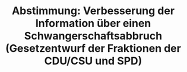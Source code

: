 ---
abstimmung:
  abstimmung: 3
  bundestagssitzung: 83
  legislaturperiode: 19
categories:
- Todo
data:
- title: Abstimmungsergebnis 20190221_3-data.pdf
  url: /res/2021-btw/abstimmungsergebnisse/20190221_3-data.pdf
- title: Abstimmungsergebnis 20190221_3_xls-data.xls
  url: /res/2021-btw/abstimmungsergebnisse/20190221_3_xls-data.xls
- title: Abstimmungsergebnis 20190221_3_xls-datacsv
  url: /res/2021-btw/abstimmungsergebnisse/csv/20190221_3_xls-datacsv
ergebnis:
  afd:
    enthaltung: 0
    gesamt: 91
    ja: 1
    nein: 75
    nichtabgegeben: 15
    ungueltig: 0
  bü90/gr:
    enthaltung: 0
    gesamt: 67
    ja: 0
    nein: 65
    nichtabgegeben: 2
    ungueltig: 0
  cdu/csu:
    enthaltung: 0
    gesamt: 246
    ja: 231
    nein: 1
    nichtabgegeben: 14
    ungueltig: 0
  die linke.:
    enthaltung: 0
    gesamt: 69
    ja: 0
    nein: 62
    nichtabgegeben: 7
    ungueltig: 0
  fdp:
    enthaltung: 4
    gesamt: 80
    ja: 0
    nein: 68
    nichtabgegeben: 8
    ungueltig: 0
  file: 20190221_3_xls-data.xls
  fraktionslos:
    enthaltung: 0
    gesamt: 4
    ja: 1
    nein: 0
    nichtabgegeben: 3
    ungueltig: 0
  spd:
    enthaltung: 0
    gesamt: 152
    ja: 137
    nein: 6
    nichtabgegeben: 9
    ungueltig: 0
layout: abstimmung
links:
- title: Link zu bundestag.de
  url: https://www.bundestag.de/parlament/plenum/abstimmung/abstimmung?id=580
preview: 'Deutscher Bundestag


  83. Sitzung des Deutschen Bundestages

  am Donnerstag, 21. Februar 2019


  Endgültiges Ergebnis der Namentlichen Abstimmung Nr. 3


  Gesetzentwurf der Fraktionen der CDU/CSU und SPD

  Entwurf eines Gesetzes zur Verbesserung der Information über einen

  Schwangerschaftsabbruch

  - Drucksachen 19/7693 und 19/7965 -'
tags:
- Todo
title: 'Abstimmung: Verbesserung der Information über einen Schwangerschaftsabbruch
  (Gesetzentwurf der Fraktionen der CDU/CSU und SPD)'
---